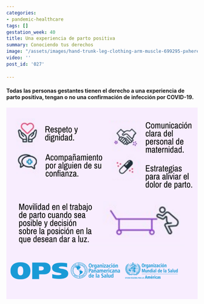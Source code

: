 ```yaml
---
categories:
- pandemic-healthcare
tags: []
gestation_week: 40
title: Una experiencia de parto positiva
summary: Conociendo tus derechos
image: "/assets/images/hand-trunk-leg-clothing-arm-muscle-699295-pxhere-com.jpg"
video: ''
post_id: '027'

---
```

#### Todas las personas gestantes tienen el derecho a una experiencia de parto positiva, tengan o no una confirmación de infección por COVID-19.

![](/assets/images/027_image.png)